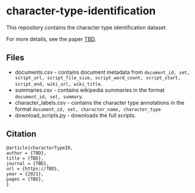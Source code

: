 # character-type-identification
This repository contains the character type identification dataset.

For more details, see the paper [TBD](https://TBD).

## Files

- documents.csv - contains document metadata from `document_id, set, script_url, script_file_size, script_word_count, script_start, script_end, wiki_url, wiki_title`.
- summaries.csv - contains wikipedia summaries in the format  `document_id, set, summary`.
- character_labels.csv - contains the character type annotations in the format `document_id, set, character_name, character_type`
- download_scripts.py - downloads the full scripts.


## Citation

```
@article{characterTypeID,
author = {TBD},
title = {TBD},
journal = {TBD},
url = {https://TBD},
year = {2021},
pages = {TBD},
}
```
